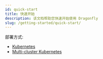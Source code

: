 ```yaml
---
id: quick-start
title: 快速开始
description: 该文档帮助您快速开始使用 Dragonfly
slug: /getting-started/quick-start/
---
```


部署方式:

- [Kubernetes](quick-start/kubernetes.md)
- [Multi-cluster Kubernetes](./quick-start/multi-cluster-kubernetes.md)
